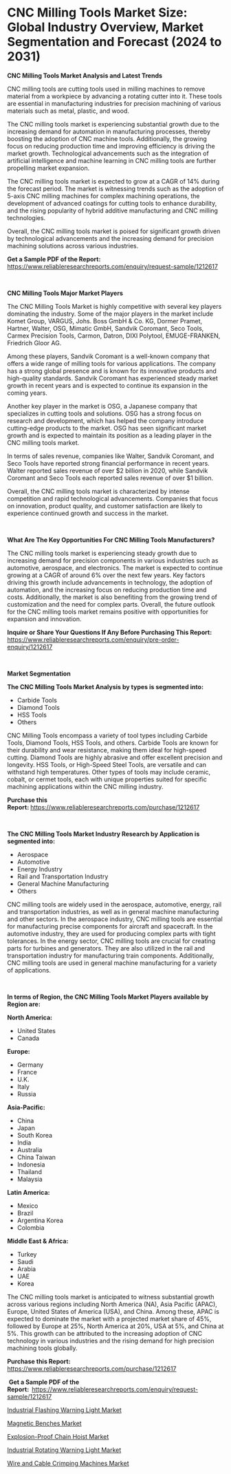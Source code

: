 <p><h1>CNC Milling Tools Market Size: Global Industry Overview, Market Segmentation and Forecast (2024 to 2031)</h1></p><p><strong>CNC Milling Tools Market Analysis and Latest Trends</strong></p>
<p><p>CNC milling tools are cutting tools used in milling machines to remove material from a workpiece by advancing a rotating cutter into it. These tools are essential in manufacturing industries for precision machining of various materials such as metal, plastic, and wood.</p><p>The CNC milling tools market is experiencing substantial growth due to the increasing demand for automation in manufacturing processes, thereby boosting the adoption of CNC machine tools. Additionally, the growing focus on reducing production time and improving efficiency is driving the market growth. Technological advancements such as the integration of artificial intelligence and machine learning in CNC milling tools are further propelling market expansion.</p><p>The CNC milling tools market is expected to grow at a CAGR of 14% during the forecast period. The market is witnessing trends such as the adoption of 5-axis CNC milling machines for complex machining operations, the development of advanced coatings for cutting tools to enhance durability, and the rising popularity of hybrid additive manufacturing and CNC milling technologies.</p><p>Overall, the CNC milling tools market is poised for significant growth driven by technological advancements and the increasing demand for precision machining solutions across various industries.</p></p>
<p><strong>Get a Sample PDF of the Report:&nbsp;</strong> <a href="https://www.reliableresearchreports.com/enquiry/request-sample/1212617">https://www.reliableresearchreports.com/enquiry/request-sample/1212617</a></p>
<p>&nbsp;</p>
<p><strong>CNC Milling Tools Major Market Players</strong></p>
<p><p>The CNC Milling Tools Market is highly competitive with several key players dominating the industry. Some of the major players in the market include Komet Group, VARGUS, Johs. Boss GmbH & Co. KG, Dormer Pramet, Hartner, Walter, OSG, Mimatic GmbH, Sandvik Coromant, Seco Tools, Carmex Precision Tools, Carmon, Datron, DIXI Polytool, EMUGE-FRANKEN, Friedrich Gloor AG.</p><p>Among these players, Sandvik Coromant is a well-known company that offers a wide range of milling tools for various applications. The company has a strong global presence and is known for its innovative products and high-quality standards. Sandvik Coromant has experienced steady market growth in recent years and is expected to continue its expansion in the coming years.</p><p>Another key player in the market is OSG, a Japanese company that specializes in cutting tools and solutions. OSG has a strong focus on research and development, which has helped the company introduce cutting-edge products to the market. OSG has seen significant market growth and is expected to maintain its position as a leading player in the CNC milling tools market.</p><p>In terms of sales revenue, companies like Walter, Sandvik Coromant, and Seco Tools have reported strong financial performance in recent years. Walter reported sales revenue of over $2 billion in 2020, while Sandvik Coromant and Seco Tools each reported sales revenue of over $1 billion.</p><p>Overall, the CNC milling tools market is characterized by intense competition and rapid technological advancements. Companies that focus on innovation, product quality, and customer satisfaction are likely to experience continued growth and success in the market.</p></p>
<p>&nbsp;</p>
<p><strong>What Are The Key Opportunities For CNC Milling Tools Manufacturers?</strong></p>
<p><p>The CNC milling tools market is experiencing steady growth due to increasing demand for precision components in various industries such as automotive, aerospace, and electronics. The market is expected to continue growing at a CAGR of around 6% over the next few years. Key factors driving this growth include advancements in technology, the adoption of automation, and the increasing focus on reducing production time and costs. Additionally, the market is also benefiting from the growing trend of customization and the need for complex parts. Overall, the future outlook for the CNC milling tools market remains positive with opportunities for expansion and innovation.</p></p>
<p><strong>Inquire or Share Your Questions If Any Before Purchasing This Report:</strong> <a href="https://www.reliableresearchreports.com/enquiry/pre-order-enquiry/1212617">https://www.reliableresearchreports.com/enquiry/pre-order-enquiry/1212617</a></p>
<p>&nbsp;</p>
<p><strong>Market Segmentation</strong></p>
<p><strong>The CNC Milling Tools Market Analysis by types is segmented into:</strong></p>
<p><ul><li>Carbide Tools</li><li>Diamond Tools</li><li>HSS Tools</li><li>Others</li></ul></p>
<p><p>CNC Milling Tools encompass a variety of tool types including Carbide Tools, Diamond Tools, HSS Tools, and others. Carbide Tools are known for their durability and wear resistance, making them ideal for high-speed cutting. Diamond Tools are highly abrasive and offer excellent precision and longevity. HSS Tools, or High-Speed Steel Tools, are versatile and can withstand high temperatures. Other types of tools may include ceramic, cobalt, or cermet tools, each with unique properties suited for specific machining applications within the CNC milling industry.</p></p>
<p><strong>Purchase this Report:&nbsp;</strong><a href="https://www.reliableresearchreports.com/purchase/1212617">https://www.reliableresearchreports.com/purchase/1212617</a></p>
<p>&nbsp;</p>
<p><strong>The CNC Milling Tools Market Industry Research by Application is segmented into:</strong></p>
<p><ul><li>Aerospace</li><li>Automotive</li><li>Energy Industry</li><li>Rail and Transportation Industry</li><li>General Machine Manufacturing</li><li>Others</li></ul></p>
<p><p>CNC milling tools are widely used in the aerospace, automotive, energy, rail and transportation industries, as well as in general machine manufacturing and other sectors. In the aerospace industry, CNC milling tools are essential for manufacturing precise components for aircraft and spacecraft. In the automotive industry, they are used for producing complex parts with tight tolerances. In the energy sector, CNC milling tools are crucial for creating parts for turbines and generators. They are also utilized in the rail and transportation industry for manufacturing train components. Additionally, CNC milling tools are used in general machine manufacturing for a variety of applications.</p></p>
<p>&nbsp;</p>
<p><strong>In terms of Region, the CNC Milling Tools Market Players available by Region are:</strong></p>
<p>
    <p> <strong> North America: </strong>
        <ul>
            <li>United States</li>
            <li>Canada</li>
        </ul>
        </p> 
    <p> <strong> Europe: </strong>
        <ul>
            <li>Germany</li>
            <li>France</li>
            <li>U.K.</li>
            <li>Italy</li>
            <li>Russia</li>
        </ul>
        </p> 
    <p> <strong> Asia-Pacific: </strong>
        <ul>
            <li>China</li>
            <li>Japan</li>
            <li>South Korea</li>
            <li>India</li>
            <li>Australia</li>
            <li>China Taiwan</li>
            <li>Indonesia</li>
            <li>Thailand</li>
            <li>Malaysia</li>
        </ul>
        </p> 
    <p> <strong> Latin America: </strong>
        <ul>
            <li>Mexico</li>
            <li>Brazil</li>
            <li>Argentina Korea</li>
            <li>Colombia</li>
        </ul>
        </p> 
    <p> <strong> Middle East & Africa: </strong>
        <ul>
            <li>Turkey</li>
            <li>Saudi</li>
            <li>Arabia</li>
            <li>UAE</li>
            <li>Korea</li>
        </ul>
    </p>
    </p>
<p><p>The CNC milling tools market is anticipated to witness substantial growth across various regions including North America (NA), Asia Pacific (APAC), Europe, United States of America (USA), and China. Among these, APAC is expected to dominate the market with a projected market share of 45%, followed by Europe at 25%, North America at 20%, USA at 5%, and China at 5%. This growth can be attributed to the increasing adoption of CNC technology in various industries and the rising demand for high precision machining tools globally.</p></p>
<p><strong>Purchase this Report: </strong><a href="https://www.reliableresearchreports.com/purchase/1212617">https://www.reliableresearchreports.com/purchase/1212617</a></p>
<p>&nbsp;<strong>Get a Sample PDF of the Report:&nbsp;&nbsp;</strong><a href="https://www.reliableresearchreports.com/enquiry/request-sample/1212617">https://www.reliableresearchreports.com/enquiry/request-sample/1212617</a></p>
<p><strong></strong></p>
<p><p><a href="https://github.com/seekum/Market-Research-Report-List-1/blob/main/industrial-flashing-warning-light-market.md">Industrial Flashing Warning Light Market</a></p><p><a href="https://github.com/globismark/Market-Research-Report-List-2/blob/main/magnetic-benches-market.md">Magnetic Benches Market</a></p><p><a href="https://github.com/nancykennedykellievqfqt2/Market-Research-Report-List-1/blob/main/explosion-proof-chain-hoist-market.md">Explosion-Proof Chain Hoist Market</a></p><p><a href="https://github.com/timeliteaut/Market-Research-Report-List-1/blob/main/industrial-rotating-warning-light-market.md">Industrial Rotating Warning Light Market</a></p><p><a href="https://github.com/bobicer/Market-Research-Report-List-2/blob/main/wire-and-cable-crimping-machines-market.md">Wire and Cable Crimping Machines Market</a></p></p>